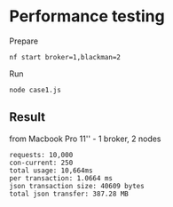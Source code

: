 # Performance testing
Prepare
```
nf start broker=1,blackman=2
```

Run
```
node case1.js
```

## Result
from Macbook Pro 11'' - 1 broker, 2 nodes
```
requests: 10,000
con-current: 250
total usage: 10,664ms
per transaction: 1.0664 ms
json transaction size: 40609 bytes
total json transfer: 387.28 MB
```